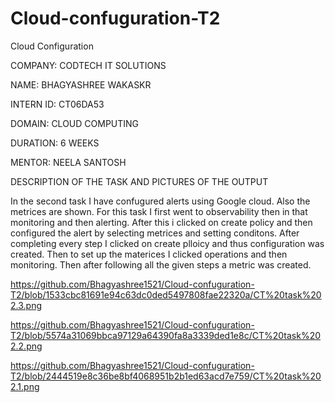 # Cloud-confuguration-T2
Cloud Configuration

COMPANY: CODTECH IT SOLUTIONS

NAME: BHAGYASHREE WAKASKR

INTERN ID: CT06DA53

DOMAIN: CLOUD COMPUTING

DURATION: 6 WEEKS

MENTOR: NEELA SANTOSH

DESCRIPTION OF THE TASK AND PICTURES OF THE OUTPUT

In the second task I have confugured alerts using Google cloud. Also the metrices are shown. For this task I first went to observability then in that monitoring and then alerting.
After this i clicked on create policy and then configured the alert by selecting metrices and setting conditons. After completing every step I clicked on create plloicy and thus configuration was created. Then to set up the materices I clicked operations and then monitoring. Then after following all the given steps a metric was created.


https://github.com/Bhagyashree1521/Cloud-confuguration-T2/blob/1533cbc81691e94c63dc0ded5497808fae22320a/CT%20task%202.3.png

https://github.com/Bhagyashree1521/Cloud-confuguration-T2/blob/5574a31069bbca97129a64390fa8a3339ded1e8c/CT%20task%202.2.png

https://github.com/Bhagyashree1521/Cloud-confuguration-T2/blob/2444519e8c36be8bf4068951b2b1ed63acd7e759/CT%20task%202.1.png


